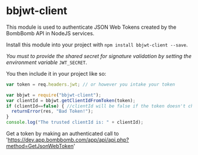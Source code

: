# bbjwt-client

This module is used to authenticate JSON Web Tokens created by the BombBomb API in NodeJS services.

Install this module into your project with `npm install bbjwt-client --save`.

*You must to provide the shared secret for signature validation by setting the environment variable* `JWT_SECRET`.

You then include it in your project like so: 
```js
var token = req.headers.jwt; // or however you intake your token

var bbjwt = require("bbjwt-client");
var clientId = bbjwt.getClientIdFromToken(token);
if (clientId==false) { //clientId will be false if the token doesn't check out
  returnError(res, "Bad Token!");
}
console.log("The trusted clientId is: " + clientId);
```

Get a token by making an authenticated call to 'https://dev.app.bombbomb.com/app/api/api.php?method=GetJsonWebToken'
